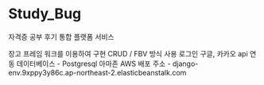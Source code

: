 # Study_Bug



자격증 공부 후기 통합 플랫폼 서비스

장고 프레임 워크를 이용하여 구현
CRUD / FBV 방식 사용
로그인 구글, 카카오 api 연동
데이터베이스 - Postgresql
아마존 AWS 배포 주소 - django-env.9xppy3y86c.ap-northeast-2.elasticbeanstalk.com